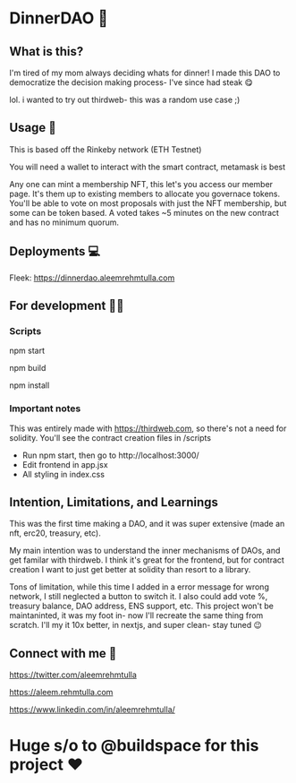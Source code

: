 # DinnerDAO 🍴

## What is this?

I'm tired of my mom always deciding whats for dinner! I made this DAO to democratize the decision making process- I've since had steak 😋

lol. i wanted to try out thirdweb- this was a random use case ;)

## Usage 🤝

This is based off the Rinkeby network (ETH Testnet)

You will need a wallet to interact with the smart contract, metamask is best

Any one can mint a membership NFT, this let's you access our member page. It's them up to existing members to allocate you governace tokens. You'll be able to vote on most proposals with just the NFT membership, but some can be token based. A voted takes ~5 minutes on the new contract and has no minimum quorum.

## Deployments 💻

Fleek: https://dinnerdao.aleemrehmtulla.com

## For development 🧑‍💻

### Scripts

npm start

npm build

npm install


### Important notes

This was entirely made with https://thirdweb.com, so there's not a need for solidity. You'll see the contract creation files in /scripts

- Run npm start, then go to http://localhost:3000/
- Edit frontend in app.jsx
- All styling in index.css
## Intention, Limitations, and Learnings

This was the first time making a DAO, and it was super extensive (made an nft, erc20, treasury, etc).

My main intention was to understand the inner mechanisms of DAOs, and get familar with thirdweb. I think it's great for the frontend, but for contract creation I want to just get better at solidity than resort to a library.

Tons of limitation, while this time I added in a error message for wrong network, I still neglected a button to switch it. I also could add vote %, treasury balance, DAO address, ENS support, etc. This project won't be maintaninted, it was my foot in- now I'll recreate the same thing from scratch. I'll my it 10x better, in nextjs, and super clean- stay tuned 😉


## Connect with me 🤗

https://twitter.com/aleemrehmtulla

https://aleem.rehmtulla.com

https://www.linkedin.com/in/aleemrehmtulla/

# Huge s/o to @buildspace for this project ❤️

